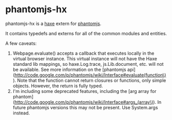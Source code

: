 phantomjs-hx
============

phantomjs-hx is a [haxe](http://www.haxe.org) extern for
[phantomjs](http://phantomjs.org/).

It contains typedefs and externs for all of the common modules and entities.

A few caveats:

1. Webpage.evaluate() accepts a callback that executes locally in the virtual
   browser instance.  This virtual instance will not have the Haxe standard lib
   mappings, so haxe.Log.trace, js.Lib.document, etc. will not be available.
   See more information on the [phantomjs
   api](http://code.google.com/p/phantomjs/wiki/Interface#evaluate(function\)).
   Note that the function cannot return closures or functions, only simple
   objects.  However, the return is fully typed.
2. I'm including some deprecated features, including the [arg array for
   phantom](http://code.google.com/p/phantomjs/wiki/Interface#args_(array\)).
   In future phantomjs versions this may not be present.  Use System.args
   instead.
